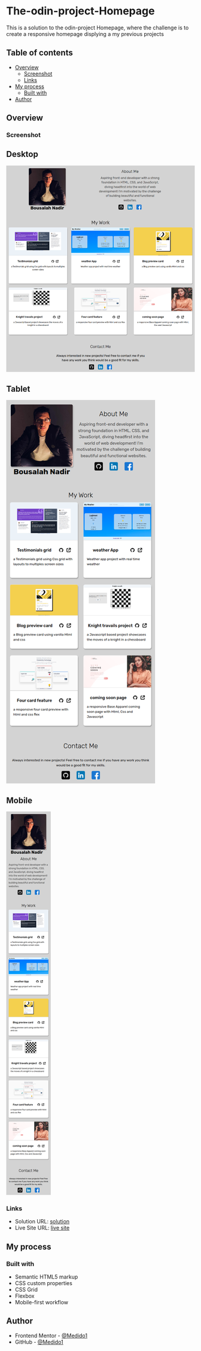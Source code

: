 # The-odin-project-Homepage
This is a solution to the odin-project Homepage, where the challenge is 
to create a responsive homepage displying a my previous projects

## Table of contents

- [Overview](#overview)
  - [Screenshot](#screenshot)
  - [Links](#links)
- [My process](#my-process)
  - [Built with](#built-with)
- [Author](#author)

## Overview

### Screenshot

  ## Desktop 
  ![](./screenshots/DesktopScreenShot.png)

  ## Tablet
  ![](./screenshots/tabletScreenShot.png)

  ## Mobile 
  ![](./screenshots/mobileScreenShot.png)


### Links

- Solution URL: [solution](https://github.com/Medido1/The-odin-project-Homepage)
- Live Site URL: [live site](https://medido1.github.io/The-odin-project-Homepage/)

## My process

### Built with

- Semantic HTML5 markup
- CSS custom properties
- CSS Grid
- Flexbox
- Mobile-first workflow

## Author

- Frontend Mentor - [@Medido1](https://www.frontendmentor.io/profile/Medido1)
- GitHub - [@Medido1](https://github.com/Medido1)

